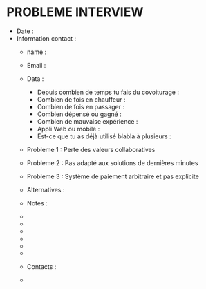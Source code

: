 # PROBLEME INTERVIEW

- Date :  
- Information contact : 
  - name :  
  - Email :  
  - Data :  
    - Depuis combien de temps tu fais du covoiturage :
    - Combien de fois en chauffeur : 
    - Combien de fois en passager : 
    - Combien dépensé ou gagné : 
    - Combien de mauvaise expérience :  
    - Appli Web ou mobile :  
    - Est-ce que tu as déjà utilisé blabla à plusieurs :  

  - Probleme 1 : Perte des valeurs collaboratives

  - Probleme 2 : Pas adapté aux solutions de dernières minutes

  - Probleme 3 : Système de paiement arbitraire et pas explicite

  - Alternatives : 

  - Notes :  
  
  - 
  - 
  -
  -
  -
  -
  - Contacts :
 
  -   
